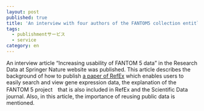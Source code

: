 ```yaml
---
layout: post
published: true
title: 'An interview with four authors of the FANTOM5 collection entitled “Increasing usability of FANTOM5 data” was published in the Research Data at Springer Nature website.'
tags:
  - publishmentサービス
  - service
category: en
---
```

An interview article “Increasing usability of FANTOM 5 data” in the Research Data at Springer Nature website was published.
This article describes the background of how to publish [a paper of RefEx](https://www.nature.com/articles/sdata2017105) which enables users to easily search and view gene expression data, the explanation of the FANTOM 5 project　that is also included in RefEx and the Scientific Data journal. Also, in this article, the importance of reusing public data is mentioned.